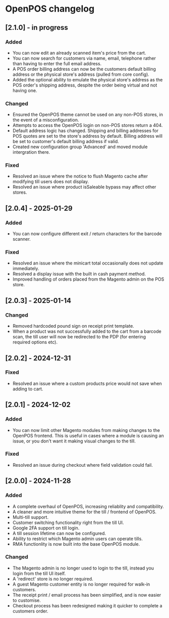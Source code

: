 # OpenPOS changelog

## [2.1.0] - in progress

### Added
- You can now edit an already scanned item's price from the cart.
- You can now search for customers via name, email, telephone rather than having to enter the full email address.
- A POS order billing address can now be the customers default billing address or the physical store's address (pulled from core config).
- Added the optional ability to emulate the physical store's address as the POS order's shipping address, despite the order being virtual and not having one.

### Changed
- Ensured the OpenPOS theme cannot be used on any non-POS stores, in the event of a misconfiguration.
- Attempts to access the OpenPOS login on non-POS stores return a 404.
- Default address logic has changed. Shipping and billing addresses for POS quotes are set to the store's address by default. Billing address will be set to customer's default billing address if valid.
- Created new configuration group 'Advanced' and moved module intergration there.

### Fixed
- Resolved an issue where the notice to flush Magento cache after modifying till users does not display.
- Resolved an issue where product isSaleable bypass may affect other stores.

## [2.0.4] - 2025-01-29

### Added
- You can now configure different exit / return characters for the barcode scanner.

### Fixed
- Resolved an issue where the minicart total occasionally does not update immediately. 
- Resolved a display issue with the built in cash payment method.
- Improved handling of orders placed from the Magento admin on the POS store.

## [2.0.3] - 2025-01-14

### Changed
- Removed hardcoded pound sign on receipt print template.
- When a product was not successfully added to the cart from a barcode scan, the till user will now be redirected to the PDP (for entering required options etc).

## [2.0.2] - 2024-12-31

### Fixed

- Resolved an issue where a custom products price would not save when adding to cart.

## [2.0.1] - 2024-12-02

### Added

- You can now limit other Magento modules from making changes to the OpenPOS frontend. This is useful in cases where a module is causing an issue, or you don't want it making visual changes to the till.

### Fixed

- Resolved an issue during checkout where field validation could fail.

## [2.0.0] - 2024-11-28

### Added

- A complete overhaul of OpenPOS, increasing reliablity and compatibility.
- A cleaner and more intuitive theme for the till / frontend of OpenPOS.
- Multi-till support.
- Customer switching functionality right from the till UI.
- Google 2FA support on till login.
- A till session lifetime can now be configured.
- Ability to restrict which Magento admin users can operate tills.
- RMA functionlity is now built into the base OpenPOS module.

### Changed

- The Magento admin is no longer used to login to the till, instead you login from the till UI itself.
- A 'redirect' store is no longer required.
- A guest Magento customer entity is no longer required for walk-in customers.
- The receipt print / email process has been simplified, and is now easier to customise.
- Checkout process has been redesigned making it quicker to complete a customers order.
